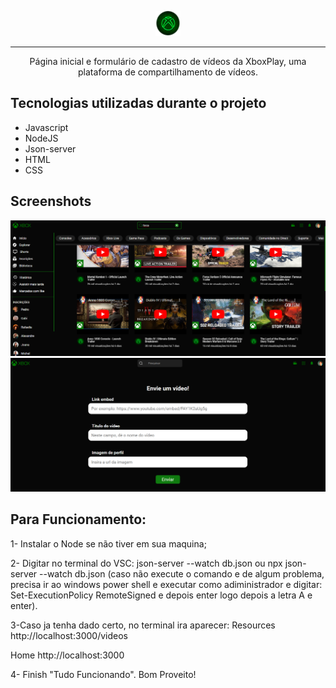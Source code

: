 <p align="center"> <img src="./img/elipese xbox.png" alt="Javascript: criando requisições"> </p>

<hr>

<p align="center">Página inicial e formulário de cadastro de vídeos da XboxPlay, uma plataforma de compartilhamento de vídeos.</p>

## Tecnologias utilizadas durante o projeto
* Javascript
* NodeJS
* Json-server
* HTML
* CSS

## Screenshots
![Screenshot da tela inicial do WebXbox](./img/Captura%20de%20tela%202023-09-14%20184829.png)
![Screenshot da tela do formulário do WebXbox](./img/Captura%20de%20tela%202023-09-14%20184938.png)

## Para Funcionamento: 
1- Instalar o Node se não tiver em sua maquina;

2- Digitar no terminal do VSC: json-server --watch db.json ou npx json-server --watch db.json (caso não execute o comando e de algum problema, precisa ir ao windows power shell e executar como adiministrador e digitar: Set-ExecutionPolicy RemoteSigned e depois enter logo depois a letra A e enter).

3-Caso ja tenha dado certo, no terminal ira aparecer:
Resources
  http://localhost:3000/videos

  Home
  http://localhost:3000

4- Finish "Tudo Funcionando". Bom Proveito!



